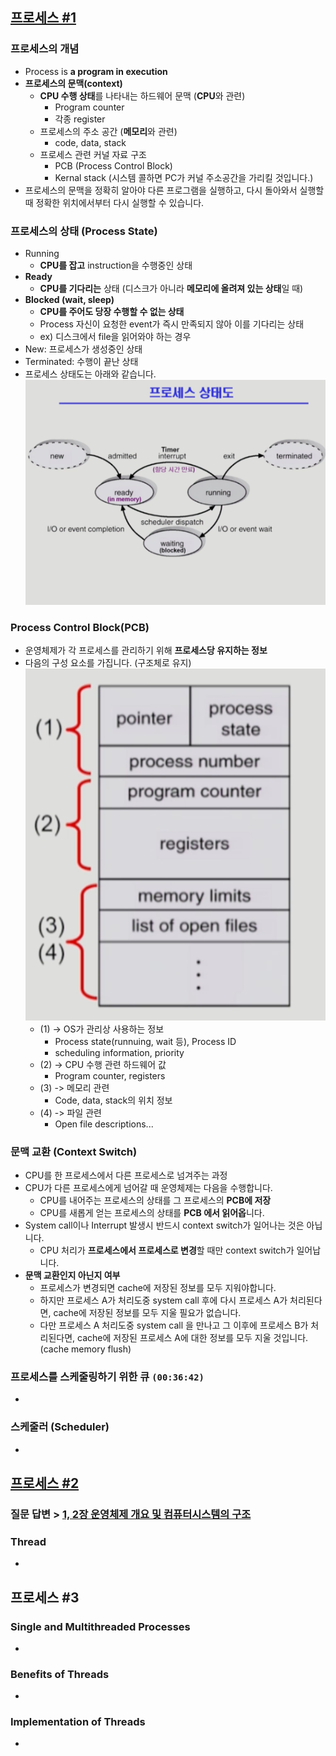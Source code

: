## [프로세스 #1](https://core.ewha.ac.kr/publicview/C0101020140318134023355997?vmode=f)

### 프로세스의 개념

- Process is **a program in execution**
- **프로세스의 문맥(context)**
  - **CPU 수행 상태**를 나타내는 하드웨어 문맥 (**CPU**와 관련)
    - Program counter
    - 각종 register
  - 프로세스의 주소 공간 (**메모리**와 관련)
    - code, data, stack
  - 프로세스 관련 커널 자료 구조
    - PCB (Process Control Block)
    - Kernal stack (시스템 콜하면 PC가 커널 주소공간을 가리킬 것입니다.)
- 프로세스의 문맥을 정확히 알아야 다른 프로그램을 실행하고, 다시 돌아와서 실행할 때 정확한 위치에서부터 다시 실행할 수 있습니다.

### 프로세스의  상태 (Process State)

- Running
  - **CPU를 잡고** instruction을 수행중인 상태
- **Ready**
  - **CPU를 기다리는** 상태 (디스크가 아니라 **메모리에 올려져 있는 상태**일 때)
- **Blocked (wait, sleep)**
  - **CPU를 주어도 당장 수행할 수 없는 상태**
  - Process 자신이 요청한 event가 즉시 만족되지 않아 이를 기다리는 상태
  - ex) 디스크에서 file을 읽어와야 하는 경우 
- New: 프로세스가 생성중인 상태
- Terminated: 수행이 끝난 상태
- 프로세스 상태도는 아래와 같습니다.
  ![](imgs/3_process_transition.png)

### Process Control Block(PCB)

- 운영체제가 각 프로세스를 관리하기 위해 **프로세스당 유지하는 정보**
- 다음의 구성 요소를 가집니다. (구조체로 유지)
  ![](imgs/3_PCB.png)
  - (1) -> OS가 관리상 사용하는 정보
    - Process state(runnuing, wait 등), Process ID
    - scheduling information, priority
  - (2) -> CPU 수행 관련 하드웨어 값
    - Program counter, registers
  - (3) -> 메모리 관련
    - Code, data, stack의 위치 정보
  - (4) -> 파일 관련
    - Open file descriptions...

### 문맥 교환 (Context Switch)

- CPU를 한 프로세스에서 다른 프로세스로 넘겨주는 과정
- CPU가 다른 프로세스에게 넘어갈 때 운영체제는 다음을 수행합니다.
  - CPU를 내어주는 프로세스의 상태를 그 프로세스의 **PCB에 저장**
  - CPU를 새롭게 얻는 프로세스의 상태를 **PCB 에서 읽어옵**니다.
- System call이나 Interrupt 발생시 반드시 context switch가 일어나는 것은 아닙니다.
  - CPU 처리가 **프로세스에서 프로세스로 변경**할 때만 context switch가 일어납니다.
- **문맥 교환인지 아닌지 여부**
  - 프로세스가 변경되면 cache에 저장된 정보를 모두 지워야합니다.
  - 하지만 프로세스 A가 처리도중 system call 후에 다시 프로세스 A가 처리된다면, cache에 저장된 정보를 모두 지울 필요가 없습니다.
  - 다만 프로세스 A 처리도중 system call 을 만나고 그 이후에 프로세스 B가 처리된다면, cache에 저장된 프로세스 A에 대한 정보를 모두 지울 것입니다. (cache memory flush)

### 프로세스를 스케줄링하기 위한 큐 `(00:36:42)`

- 

### 스케줄러 (Scheduler)

- 

## [프로세스 #2](https://core.ewha.ac.kr/publicview/C0101020140321141759959993?vmode=f)

### 질문 답변 > [1, 2장 운영체제 개요 및 컴퓨터시스템의 구조](운영체제/1,-2장-운영체제-개요-및-컴퓨터시스템의-구조.md)

### Thread

- 

## 프로세스 #3

### Single and Multithreaded Processes

- 

### Benefits of Threads

- 

### Implementation of Threads

-